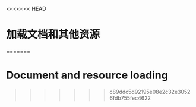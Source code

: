 <<<<<<< HEAD
# 加载文档和其他资源
=======

# Document and resource loading
>>>>>>> c89ddc5d92195e08e2c32e30526fdb755fec4622
